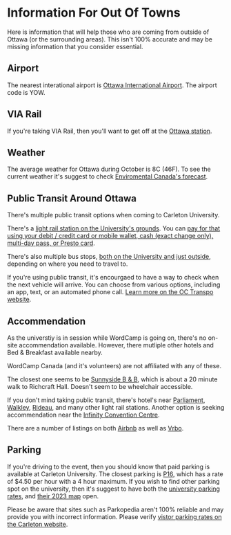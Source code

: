 # Information For Out Of Towns

Here is information that will help those who are coming from outside of Ottawa (or the surrounding areas). This isn't 100% accurate and may be missing information that you consider essential.

## Airport

The nearest interational airport is [Ottawa International Airport](https://www.yow.ca). The airport code is YOW.

## VIA Rail

If you're taking VIA Rail, then you'll want to get off at the [Ottawa station](https://maps.app.goo.gl/qQ2UZjiU7FnkvgP96).

## Weather

The average weather for Ottawa during October is 8C (46F). To see the current weather it's suggest to check [Enviromental Canada's forecast](https://weather.gc.ca/en/location/index.html?coords=45.403,-75.687).

## Public Transit Around Ottawa

There's multiple public transit options when coming to Carleton University. 

There's a [light rail station on the University's grounds](https://www.octranspo.com/en/our-services/stations-2/carleton-01/). You can [pay for that using your debit / credit card or mobile wallet, cash (exact change only), multi-day pass, or Presto card](https://www.octranspo.com/en/fares/payment/where-how-to-pay/). 

There's also multiple bus stops, [both on the University and just outside](https://www.google.com/maps/search/Transit+stations/@45.3875548,-75.6968926,16.25z/data=!4m7!2m6!3m5!2sUniversity+%2F+Gymnasium+(B)!3s0x4cce05df40c36e95:0x8f50a1a6db06b053!4m2!1d-75.6948061!2d45.3855198?entry=ttu&g_ep=EgoyMDI1MDIxMi4wIKXMDSoASAFQAw%3D%3D), depending on where you need to travel to.

If you're using public transit, it's encourgaed to have a way to check when the next vehicle will arrive. You can choose from various options, including an app, text, or an automated phone call. [Learn more on the OC Transpo website](https://www.octranspo.com/en/plan-your-trip/travel-tools/).

## Accommendation

As the universtiy is in session while WordCamp is going on, there's no on-site accommendation available. However, there mutliple other hotels and Bed & Breakfast available nearby.

WordCamp Canada (and it's volunteers) are not affiliated with any of these.

The closest one seems to be [Sunnyside B & B](https://sunnybb.ca), which is about a 20 minute walk to Richcraft Hall. Doesn't seem to be wheelchair accessible.

If you don't mind taking public transit, there's hotel's near [Parliament](https://maps.app.goo.gl/YLqfiUsTWSF73B53A), [Walkley](https://maps.app.goo.gl/1fUbQznn9iPCB2iZ9), [Rideau](https://maps.app.goo.gl/Q6zZu3vu21pC1Yjz7), and many other light rail stations. Another option is seeking accommendation near the [Infinity Convention Centre](https://maps.app.goo.gl/k7DrvRewSqDEfy4T6).

There are a number of listings on both [Airbnb](https://www.airbnb.com/s/1125-Colonel-By-Dr--Ottawa--ON-K1S-5B6--Canada/homes?refinement_paths%5B%5D=%2Fhomes&flexible_trip_lengths%5B%5D=one_week&monthly_start_date=2025-03-01&monthly_length=3&monthly_end_date=2025-06-01&price_filter_input_type=0&channel=EXPLORE&place_id=ChIJz-jqYnYGzkwR0XNE0x_U2Jw&acp_id=t-g-ChIJz-jqYnYGzkwR0XNE0x_U2Jw&date_picker_type=calendar&checkin=2025-10-15&checkout=2025-10-18&adults=1&source=structured_search_input_header&search_type=user_map_move&query=1125%20Colonel%20By%20Dr%2C%20Ottawa%2C%20ON%20K1S%205B6%2C%20Canada&search_mode=regular_search&price_filter_num_nights=3&ne_lat=45.40832296381774&ne_lng=-75.6760563957954&sw_lat=45.37191464773535&sw_lng=-75.71470923929178&zoom=13.946426243530423&zoom_level=13.946426243530423&search_by_map=true) as well as [Vrbo](https://www.vrbo.com/).

## Parking

If you're driving to the event, then you should know that paid parking is available at Carleton University. The closest parking is [P16](https://www.google.com/maps/place/Carleton+University+P16+Parking/@45.3823187,-75.6970097,163m/data=!3m1!1e3!4m6!3m5!1s0x4cce0700017360f7:0x1cdd3adf7ad8df70!8m2!3d45.382192!4d-75.6965061!16s%2Fg%2F11vx0m1x7g?entry=ttu&g_ep=EgoyMDI1MDIxMi4wIKXMDSoASAFQAw%3D%3D), which has a rate of $4.50 per hour with a 4 hour maximum. If you wish to find other parking spot on the university, then it's suggest to have both the [university parking rates](https://carleton.ca/parking/visitors/parking-rates/), and [their 2023 map](https://carleton.ca/campus/wp-content/uploads/2023-carleton-university-map-illustrated.pdf) open.

Please be aware that sites such as Parkopedia aren't 100% reliable and may provide you with incorrect information. Please verify [vistor parking rates on the Carleton website](https://carleton.ca/parking/visitors/parking-rates/).